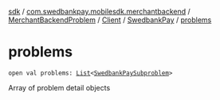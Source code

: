 [sdk](../../../../index.md) / [com.swedbankpay.mobilesdk.merchantbackend](../../../index.md) / [MerchantBackendProblem](../../index.md) / [Client](../index.md) / [SwedbankPay](index.md) / [problems](./problems.md)

# problems

`open val problems: `[`List`](https://kotlinlang.org/api/latest/jvm/stdlib/kotlin.collections/-list/index.html)`<`[`SwedbankPaySubproblem`](../../../-swedbank-pay-subproblem/index.md)`>`

Array of problem detail objects

